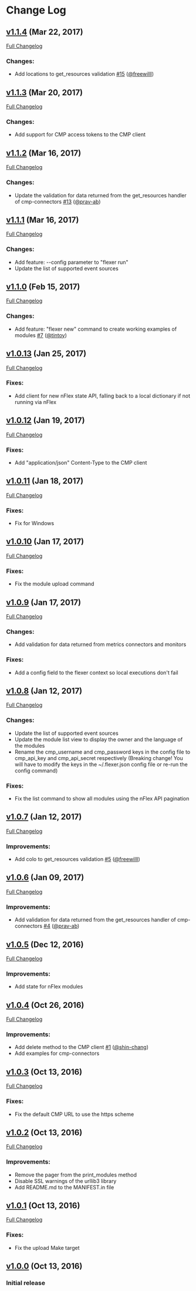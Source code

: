 # Change Log

## [v1.1.4](https://github.com/ntt-nflex/flexer/tree/v1.1.4) (Mar 22, 2017)
[Full Changelog](https://github.com/ntt-nflex/flexer/compare/v1.1.3...v1.1.4)

### Changes:
- Add locations to get_resources validation [\#15](https://github.com/ntt-nflex/flexer/pull/15) ([@freewilll](https://github.com/freewilll))

## [v1.1.3](https://github.com/ntt-nflex/flexer/tree/v1.1.3) (Mar 20, 2017)
[Full Changelog](https://github.com/ntt-nflex/flexer/compare/v1.1.2...v1.1.3)

### Changes:
- Add support for CMP access tokens to the CMP client

## [v1.1.2](https://github.com/ntt-nflex/flexer/tree/v1.1.2) (Mar 16, 2017)
[Full Changelog](https://github.com/ntt-nflex/flexer/compare/v1.1.1...v1.1.2)

### Changes:
- Update the validation for data returned from the get_resources handler of cmp-connectors [\#13](https://github.com/ntt-nflex/flexer/pull/13) ([@prav-ab](https://github.com/prav-ab))

## [v1.1.1](https://github.com/ntt-nflex/flexer/tree/v1.1.1) (Mar 16, 2017)
[Full Changelog](https://github.com/ntt-nflex/flexer/compare/v1.1.0...v1.1.1)

### Changes:
- Add feature: --config parameter to "flexer run"
- Update the list of supported event sources

## [v1.1.0](https://github.com/ntt-nflex/flexer/tree/v1.1.0) (Feb 15, 2017)
[Full Changelog](https://github.com/ntt-nflex/flexer/compare/v1.0.13...v1.1.0)

### Changes:
- Add feature: "flexer new" command to create working examples of modules [\#7](https://github.com/ntt-nflex/flexer/pull/7) ([@tintoy](https://github.com/tintoy))

## [v1.0.13](https://github.com/ntt-nflex/flexer/tree/v1.0.13) (Jan 25, 2017)
[Full Changelog](https://github.com/ntt-nflex/flexer/compare/v1.0.12...v1.0.13)

### Fixes:
- Add client for new nFlex state API, falling back to a local dictionary if not running via nFlex

## [v1.0.12](https://github.com/ntt-nflex/flexer/tree/v1.0.12) (Jan 19, 2017)
[Full Changelog](https://github.com/ntt-nflex/flexer/compare/v1.0.11...v1.0.12)

### Fixes:
- Add "application/json" Content-Type to the CMP client

## [v1.0.11](https://github.com/ntt-nflex/flexer/tree/v1.0.11) (Jan 18, 2017)
[Full Changelog](https://github.com/ntt-nflex/flexer/compare/v1.0.10...v1.0.11)

### Fixes:
- Fix for Windows

## [v1.0.10](https://github.com/ntt-nflex/flexer/tree/v1.0.10) (Jan 17, 2017)
[Full Changelog](https://github.com/ntt-nflex/flexer/compare/v1.0.9...v1.0.10)

### Fixes:
- Fix the module upload command

## [v1.0.9](https://github.com/ntt-nflex/flexer/tree/v1.0.9) (Jan 17, 2017)
[Full Changelog](https://github.com/ntt-nflex/flexer/compare/v1.0.8...v1.0.9)

### Changes:
- Add validation for data returned from metrics connectors and monitors

### Fixes:
- Add a config field to the flexer context so local executions don't fail

## [v1.0.8](https://github.com/ntt-nflex/flexer/tree/v1.0.8) (Jan 12, 2017)
[Full Changelog](https://github.com/ntt-nflex/flexer/compare/v1.0.7...v1.0.8)

### Changes:
- Update the list of supported event sources
- Update the module list view to display the owner and the language of the modules
- Rename the cmp_username and cmp_password keys in the config file to cmp_api_key and cmp_api_secret respectively (Breaking change! You will have to modify the keys in the ~/.flexer.json config file or re-run the config command)

### Fixes:
- Fix the list command to show all modules using the nFlex API pagination

## [v1.0.7](https://github.com/ntt-nflex/flexer/tree/v1.0.7) (Jan 12, 2017)
[Full Changelog](https://github.com/ntt-nflex/flexer/compare/v1.0.6...v1.0.7)

### Improvements:
- Add colo to get_resources validation [\#5](https://github.com/ntt-nflex/flexer/pull/5) ([@freewilll](https://github.com/freewilll))

## [v1.0.6](https://github.com/ntt-nflex/flexer/tree/v1.0.6) (Jan 09, 2017)
[Full Changelog](https://github.com/ntt-nflex/flexer/compare/v1.0.5...v1.0.6)

### Improvements:
- Add validation for data returned from the get_resources handler of cmp-connectors [\#4](https://github.com/ntt-nflex/flexer/pull/4) ([@prav-ab](https://github.com/prav-ab))

## [v1.0.5](https://github.com/ntt-nflex/flexer/tree/v1.0.5) (Dec 12, 2016)
[Full Changelog](https://github.com/ntt-nflex/flexer/compare/v1.0.4...v1.0.5)

### Improvements:
- Add state for nFlex modules

## [v1.0.4](https://github.com/ntt-nflex/flexer/tree/v1.0.4) (Oct 26, 2016)
[Full Changelog](https://github.com/ntt-nflex/flexer/compare/v1.0.3...v1.0.4)

### Improvements:
- Add delete method to the CMP client [\#1](https://github.com/ntt-nflex/flexer/pull/1) ([@shin-chang](https://github.com/shin-chang))
- Add examples for cmp-connectors

## [v1.0.3](https://github.com/ntt-nflex/flexer/tree/v1.0.3) (Oct 13, 2016)
[Full Changelog](https://github.com/ntt-nflex/flexer/compare/v1.0.2...v1.0.3)

### Fixes:
- Fix the default CMP URL to use the https scheme

## [v1.0.2](https://github.com/ntt-nflex/flexer/tree/v1.0.2) (Oct 13, 2016)
[Full Changelog](https://github.com/ntt-nflex/flexer/compare/v1.0.1...v1.0.2)

### Improvements:
- Remove the pager from the print_modules method
- Disable SSL warnings of the urllib3 library
- Add README.md to the MANIFEST.in file

## [v1.0.1](https://github.com/ntt-nflex/flexer/tree/v1.0.1) (Oct 13, 2016)
[Full Changelog](https://github.com/ntt-nflex/flexer/compare/v1.0.0...v1.0.1)

### Fixes:
- Fix the upload Make target

## [v1.0.0](https://github.com/ntt-nflex/flexer/tree/v1.0.0) (Oct 13, 2016)

### Initial release
